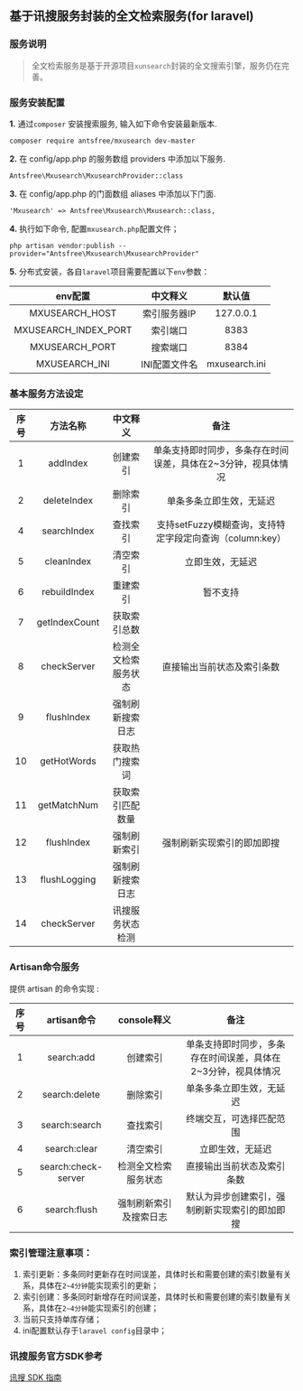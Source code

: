 ## 基于讯搜服务封装的全文检索服务(for laravel)

### 服务说明
>全文检索服务是基于开源项目`xunsearch`封装的全文搜索引擎，服务仍在完善。

### 服务安装配置
**1.** 通过`composer` 安装搜索服务, 输入如下命令安装最新版本.

```
composer require antsfree/mxusearch dev-master
```

**2.** 在 config/app.php 的服务数组 providers 中添加以下服务.

```
Antsfree\Mxusearch\MxusearchProvider::class
```

**3.** 在  config/app.php 的门面数组  aliases 中添加以下门面. 

```
'Mxusearch' => Antsfree\Mxusearch\Mxusearch::class,
```


**4.** 执行如下命令, 配置`mxusearch.php`配置文件；

```
php artisan vendor:publish --provider="Antsfree\Mxusearch\MxusearchProvider"
```

**5.** 分布式安装，各自`laravel`项目需要配置以下`env`参数：

| env配置 | 中文释义 | 默认值 |
| :--: | :--: | :--: |
| MXUSEARCH\_HOST | 索引服务器IP | 127.0.0.1 | 
| MXUSEARCH\_INDEX_PORT | 索引端口 | 8383 |
| MXUSEARCH\_PORT | 搜索端口 | 8384 |
| MXUSEARCH\_INI | INI配置文件名 | mxusearch.ini |

### 基本服务方法设定


| 序号 | 方法名称 | 中文释义 | 备注 | 
| :--: | :--: |:--: |:--: |
| 1 | addIndex | 创建索引| 单条支持即时同步，多条存在时间误差，具体在2~3分钟，视具体情况 |
| 2 | deleteIndex | 删除索引 | 单条多条立即生效，无延迟 |
| 4 | searchIndex | 查找索引 | 支持setFuzzy模糊查询，支持特定字段定向查询（column:key） |
| 5 | cleanIndex | 清空索引 | 立即生效，无延迟 |
| 6 | rebuildIndex | 重建索引 | 暂不支持 | 
| 7 | getIndexCount | 获取索引总数 |  |
| 8 | checkServer | 检测全文检索服务状态 | 直接输出当前状态及索引条数 |
| 9| flushIndex | 强制刷新搜索日志 |  |
| 10| getHotWords | 获取热门搜索词 |  |
| 11| getMatchNum | 获取索引匹配数量 |  |
| 12| flushIndex | 强制刷新索引 | 强制刷新实现索引的即加即搜 |
| 13| flushLogging | 强制刷新搜索日志 |  |
| 14| checkServer | 讯搜服务状态检测 |  |


### Artisan命令服务


提供 artisan 的命令实现 :


| 序号 | artisan命令 | console释义 | 备注 | 
| :--: | :--: |:--: |:--: |
| 1 | search:add | 创建索引 | 单条支持即时同步，多条存在时间误差，具体在2~3分钟，视具体情况 |
| 2 | search:delete | 删除索引 | 单条多条立即生效，无延迟 |
| 3 | search:search | 查找索引 | 终端交互，可选择匹配范围 |
| 4 | search:clear| 清空索引 |  立即生效，无延迟 |
| 5 | search:check-server | 检测全文检索服务状态 | 直接输出当前状态及索引条数 |
| 6| search:flush| 强制刷新索引及搜索日志 | 默认为异步创建索引，强制刷新实现索引的即加即搜 |


### 索引管理注意事项：

1. 索引更新：多条同时更新存在时间误差，具体时长和需要创建的索引数量有关系，具体在`2~4分钟`能实现索引的更新；
2. 索引创建：多条同时新增存在时间误差，具体时长和需要创建的索引数量有关系，具体在`2~4分钟`能实现索引的创建；
3. 当前只支持单库存储；
4. ini配置默认存于`laravel config`目录中；


### 讯搜服务官方SDK参考
[讯搜 SDK 指南](http://www.xunsearch.com/doc/php/guide/start.overview)